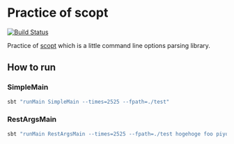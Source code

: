 # Practice of scopt
[![Build Status](https://travis-ci.org/nwtgck/scopt-prac-scala.svg?branch=master)](https://travis-ci.org/nwtgck/scopt-prac-scala)

Practice of [scopt](https://github.com/scopt/scopt) which is a little command line options parsing library.


## How to run

### SimpleMain

```bash
sbt "runMain SimpleMain --times=2525 --fpath=./test"
```

### RestArgsMain


```bash
sbt "runMain RestArgsMain --times=2525 --fpath=./test hogehoge foo piyo"
```